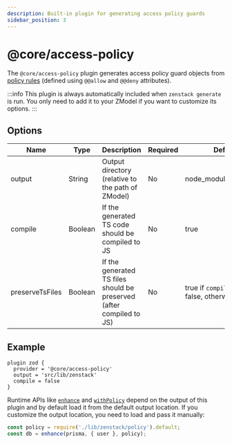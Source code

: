 ```yaml
---
description: Built-in plugin for generating access policy guards
sidebar_position: 3
---
```


# @core/access-policy

The `@core/access-policy` plugin generates access policy guard objects from [policy rules](/docs/guides/understanding-access-policy) (defined using `@@allow` and `@@deny` attributes).

:::info
This plugin is always automatically included when `zenstack generate` is run. You only need to add it to your ZModel if you want to customize its options.
:::

## Options

| Name   | Type   | Description      | Required | Default                    |
| ------ | ------ | ---------------- | -------- | -------------------------- |
| output | String | Output directory (relative to the path of ZModel) | No       | node_modules/.zenstack |
| compile | Boolean | If the generated TS code should be compiled to JS | No | true |
| preserveTsFiles | Boolean | If the generated TS files should be preserved (after compiled to JS) | No | true if `compile` is set to false, otherwise false |

## Example

```zmodel title='/schema.zmodel'
plugin zod {
  provider = '@core/access-policy'
  output = 'src/lib/zenstack'
  compile = false
}
```

Runtime APIs like [`enhance`](/docs/reference/runtime-api#enhance) and [`withPolicy`](/docs/reference/runtime-api#withpolicy) depend on the output of this plugin and by default load it from the default output location. If you customize the output location, you need to load and pass it manually:

```ts
const policy = require('./lib/zenstack/policy').default;
const db = enhance(prisma, { user }, policy);
```
